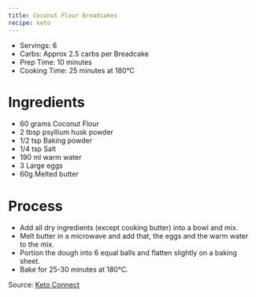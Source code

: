 ```yaml
---
title: Coconut Flour Breadcakes
recipe: keto
---
```


* Servings: 6
* Carbs: Approx 2.5 carbs per Breadcake
* Prep Time: 10 minutes
* Cooking Time: 25 minutes at 180&deg;C

# Ingredients
* 60 grams Coconut Flour
* 2 tbsp psyllium husk powder
* 1/2 tsp Baking powder
* 1/4 tsp Salt
* 190 ml warm water
* 3 Large eggs
* 60g Melted butter

# Process
* Add all dry ingredients (except cooking butter) into a bowl and mix.
* Melt butter in a microwave and add that, the eggs and the warm water to the mix.
* Portion the dough into 6 equal balls and flatten slightly on a baking sheet.
* Bake for 25-30 minutes at 180&deg;C.

Source: [Keto Connect](https://www.ketoconnect.net/low-carb-rolls/)
